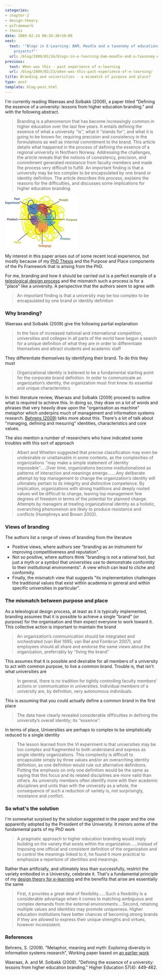```yaml
---
categories:
- chapter-2
- design-theory
- psframework
- thesis
date: 2009-02-24 00:34:30+10:00
next:
  text: '"Blogs in E-Learning: BAM, Moodle and a taxonomy of educational aggregation
    projects?"'
  url: /blog/2009/02/24/blogs-in-e-learning-bam-moodle-and-a-taxonomy-of-educational-aggregation-projects/
previous:
  text: When was this - past experience of e-learning
  url: /blog/2009/02/23/when-was-this-past-experience-of-e-learning/
title: Branding and universities - a mismatch of purpose and place?
type: post
template: blog-post.html
---
```

I'm currently reading Waeraas and Solbakk (2009), a paper titled "Defining the essence of a university: lessons from higher education branding." and with the following abstract.

> Branding is a phenomenon that has become increasingly common in higher education over the last few years. It entails defining the essence of what a university ‘‘is’’, what it ‘‘stands for’’, and what it is going to be known for, requiring precision and consistency in the formulations as well as internal commitment to the brand. This article details what happened in the process of defining the essence of a regional university in Northern Norway. Addressing the challenges, the article reveals that the notions of consistency, precision, and commitment generated resistance from faculty members and made the process very difficult to fulfill. An important finding is that a university may be too complex to be encapsulated by one brand or identity definition. The article describes this process, explains the reasons for the difficulties, and discusses some implications for higher education branding.

[![The Ps Framework: a messy version](images/3281484920_07273d0662_m.jpg)](http://www.flickr.com/photos/david_jones/3281484920/ "The Ps Framework: a messy version by David T Jones, on Flickr")

My interest in this paper arises out of some recent local experience, but mostly because of my [PhD Thesis](/blog/research/phd-thesis/) and the Purpose and Place components of the Ps Framework that is arising from the PhD.

For me, branding and how it should be carried out is a perfect example of a [teleological design process](/blog/publications/the-teleological-brake-on-icts-in-open-and-distance-learning/) and the mismatch such a process is for a "place" like a university. A perspective that the authors seem to agree with

> An important finding is that a university may be too complex to be encapsulated by one brand or identity definition

### Why branding?

Waeraas and Solbakk (2009) give the following partial explanation

> In the face of increased national and international competition, universities and colleges in all parts of the world have begun a search for a unique definition of what they are in order to differentiate themselves and attract students and academic staff

They differentiate themselves by identifying their brand. To do this they must

> Organizational identity is believed to be a fundamental starting point for the corporate brand definition. In order to communicate an organization’s identity, the organization must first know its essential and unique characteristics

In their literature review, Waeraas and Solbakk (2009) proceed to outline what is required to achieve this. In doing so, they draw on a lot of words and phrases that very heavily draw upon the "organisation as machine" metaphor which underpins much of management and information systems research. [Behrens (2009)](http://emergentresearchers.wordpress.com/2009/01/16/metaphor-meaning-and-myth-exploring-diversity-in-information-systems-research/) talks more about this. There's a lot of talk about "managing, defining and mesuring" identities, characteristics and core values.

The also mention a number of researchers who have indicated some troubles with this sort of approach

> Albert and Whetten suggested that precise classification may even be undesirable or unattainable in some contexts, as the complexities of organizations ‘‘may make a simple statement of identity impossible’’.....Over time, organizations become institutionalized as patterns of interaction and meanings emerge.......Any deliberate attempt by top management to change the organization’s identity will ultimately pertain to its integrity and distinctive competence. By implication, organizations with strong traditions and deeply rooted values will be difficult to change, leaving top management few degrees of freedom in terms of the potential for planned change. Attempts by managers at treating organizational identity as a holistic, overarching phenomenon are likely to produce resistance and conflicts (Humphreys and Brown 2002).

### Views of branding

The authors list a range of views of branding from the literature

- Positive views, where authors see "branding as an instrument for improving competitiveness and reputation".
- Not so positive, where authors think "branding is not a rational tool, but just a myth or a symbol that universities use to demonstrate conformity to their institutional environments". A view which can lead to cliche and conformity.
- Finally, the mismatch view that suggests "its implementation challenges the traditional values that exist within academia in general and within specific universities in particular".

### The mismatch between purpose and place

As a teleological design process, at least as it is typically implemented, branding assumes that it is possible to achieve a single "brand" (or purpose) for the organisation and then expect everyone to work toward it. This collective action is important to maintain the brand

> An organization’s communication should be integrated and orchestrated (van Riel 1995; van Riel and Fombrun 2007), and employees should all share and endorse the same views about the organization, preferrably by ‘‘living the brand’’

This assumes that it is possible and desirable for all members of a university to act with common purpose, to live a common brand. Trouble is, that isn't what universities are

> In general, there is no tradition for tightly controlling faculty members’ actions or communication in universities. Individual members of a university are, by definition, very autonomous individuals.

This is assuming that you could actually define a common brand in the first place

> The data have clearly revealed considerable difficulties in defining the university’s overall identity; its ‘‘essence’’.

In terms of place, Universities are perhaps to complex to be simplistically reduced to a single identity

> The lesson learned from the VI experiment is that universities may be too complex and fragmented to both understand and express as single identity organizations. This complexity is difficult to encapsulate simply by three values and/or an overarching identity definition, as one definition would rule out alternative definitions. Putting the emphasis on only one definition would be the same as saying that this focus and its related disciplines are more valid than others. As university members often identify more with their academic disciplines and units than with the university as a whole, the consequence of such a reduction of variety is, not surprisingly, resistance and conflict.

### So what's the solution

I'm somewhat surpised by the solution suggested in the paper and the one apparently adopted by the President of the University. It mirrors some of the fundamental parts of my PhD work

> A pragmatic approach to higher education branding would imply building on the variety that exists within the organization......Instead of imposing one official and consistent definition of the organization and to control the meanings linked to it, he found it more practical to emphasize a repertoire of identities and meanings.

Rather than artificially, and ultimately less than successfully, restrict the variety embodied in a University, celebrate it. That's a fundamental principle of my [design theory for e-learning](http://www.slideshare.net/davidj/an-information-systems-design-theory-for-elearning) and the benefits that arise are essentially the same

> First, it provides a great deal of flexibility......Such a flexibility is a considerable advantage when it comes to matching ambiguous and complex demands from the external environments....Second, retaining multiple values and identities may promote uniqueness. Higher education institutions have better chances of becoming strong brands if they are allowed to express their unique strengths and virtues, however inconsistent.

### References

Behrens, S. (2009). "Metaphor, meaning and myth: Exploring diversity in information systems research", Working paper based on [an earlier work](http://aisel.aisnet.org/icis2007/9/)

Waeraas, A. and M. Solbakk (2009). "Defining the essence of a university: lessons from higher education branding." Higher Education 57(4): 449-462.